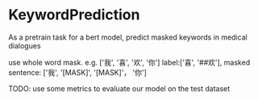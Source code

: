# KeywordPrediction
As a pretrain task for a bert model, predict masked keywords in medical dialogues

use whole word mask.
e.g. ['我', '喜', '欢', '你']  label:['喜', '##欢'],  masked sentence: ['我', '[MASK]', '[MASK]'， '你']

TODO:
use some metrics to evaluate our model on the test dataset 
